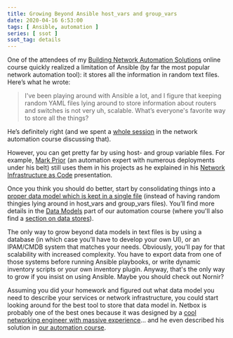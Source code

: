 ```yaml
---
title: Growing Beyond Ansible host_vars and group_vars
date: 2020-04-16 6:53:00
tags: [ Ansible, automation ]
series: [ ssot ]
ssot_tag: details
---
```

One of the attendees of my [Building Network Automation Solutions](http://www.ipspace.net/Building_Network_Automation_Solutions) online course quickly realized a limitation of Ansible (by far the most popular network automation tool): it stores all the information in random text files. Here’s what he wrote:

> I've been playing around with Ansible a lot, and I figure that keeping random YAML files lying around to store information about routers and switches is not very uh, scalable. What’s everyone's favorite way to store all the things?

He’s definitely right (and we spent a [whole session](https://my.ipspace.net/bin/list?id=NetAutSol&module=2#M2S3A) in the network automation course discussing that).
<!--more-->
However, you can get pretty far by using host- and group variable files. For example, [Mark Prior](https://www.ipspace.net/Author:Mark_Prior) (an automation expert with numerous deployments under his belt) still uses them in his projects as he explained in his [Network Infrastructure as Code](https://my.ipspace.net/bin/list?id=NetAutSol&module=1#INFRA_AS_CODE) presentation.

Once you think you should do better, start by consolidating things into a [proper data model which is kept in a single file](/kb/DataModels/30-Generalize%20Network%20Model/) (instead of having random thingies lying around in host\_vars and group\_vars files). You’ll find more details in the [Data Models](https://my.ipspace.net/bin/list?id=NetAutSol&module=3) part of our automation course (where you'll also find a [section on data stores](https://my.ipspace.net/bin/list?id=NetAutSol&module=3#M3S1)).

The only way to grow beyond data models in text files is by using a database (in which case you’ll have to develop your own UI), or an IPAM/CMDB system that matches your needs. Obviously, you’ll pay for that scalability with increased complexity. You have to export data from one of those systems before running Ansible playbooks, or write dynamic inventory scripts or your own inventory plugin. Anyway, that's the only way to grow if you insist on using Ansible. Maybe you should check out Nornir?

Assuming you did your homework and figured out what data model you need to describe your services or network infrastructure, you could start looking around for the best tool to store that data model in. Netbox is probably one of the best ones because it was designed by a [cool networking engineer with massive experience](https://www.ipspace.net/Author:Jeremy_Stretch)… and he even described his solution in [our automation course](https://my.ipspace.net/bin/list?id=NetAutSol&module=4#M4S3A).
